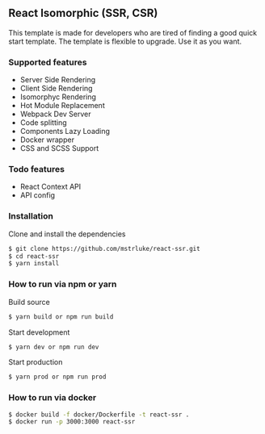 ## React Isomorphic (SSR, CSR)

This template is made for developers who are tired of finding a good quick start template.
The template is flexible to upgrade.
Use it as you want.

### Supported features

- Server Side Rendering
- Client Side Rendering
- Isomorphyc Rendering
- Hot Module Replacement
- Webpack Dev Server
- Code splitting
- Components Lazy Loading
- Docker wrapper
- CSS and SCSS Support

### Todo features

- React Context API
- API config

### Installation

Clone and install the dependencies

```sh
$ git clone https://github.com/mstrluke/react-ssr.git
$ cd react-ssr
$ yarn install
```

### How to run via npm or yarn

Build source
```sh
$ yarn build or npm run build
```
Start development
```sh
$ yarn dev or npm run dev
```
Start production
```sh
$ yarn prod or npm run prod
```

### How to run via docker

```sh
$ docker build -f docker/Dockerfile -t react-ssr .
$ docker run -p 3000:3000 react-ssr
```
